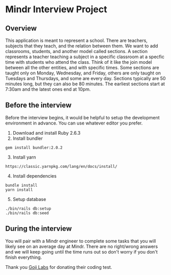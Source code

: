 # Mindr Interview Project

## Overview

This application is meant to represent a school. There are teachers, subjects that they teach, and the relation between them. We want to add classrooms, students, and another model called sections. A section represents a teacher teaching a subject in a specific classroom at a specfic time with students who attend the class. Think of it like the join model between all the other entities, and with specific times. Some sections are taught only on Monday, Wednesday, and Friday, others are only taught on Tuesdays and Thursdays, and some are every day. Sections typically are 50 minutes long, but they can also be 80 minutes. The earliest sections start at 7:30am and the latest ones end at 10pm.

## Before the interview

Before the interview begins, it would be helpful to setup the development environment in advance. You can use whatever editor you prefer.

1. Download and install Ruby 2.6.3
2. Install bundler

```
gem install bundler:2.0.2
```

3. Install yarn

```
https://classic.yarnpkg.com/lang/en/docs/install/
```

4. Install dependencies

```
bundle install
yarn install
```

5. Setup database

```
./bin/rails db:setup
./bin/rails db:seed
```

## During the interview

You will pair with a Mindr engineer to complete some tasks that you will likely see on an average day at Mindr. There are no right/wrong answers and we will keep going until the time runs out so don't worry if you don't finish everything.

Thank you [Goji Labs](https://gojilabs.com/) for donating their coding test.
